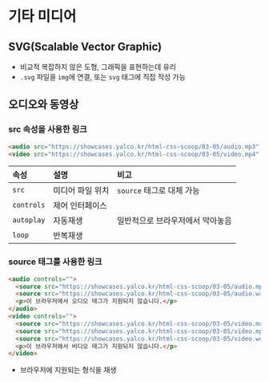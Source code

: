 # 기타 미디어
## SVG(Scalable Vector Graphic)
* 비교적 복잡하지 않은 도형, 그래픽을 표현하는데 유리
* `.svg` 파일을 `img`에 연결, 또는 `svg` 태그에 직접 작성 가능

## 오디오와 동영상
### src 속성을 사용한 링크
```html
<audio src="https://showcases.yalco.kr/html-css-scoop/03-05/audio.mp3" controls=""></audio>
<video src="https://showcases.yalco.kr/html-css-scoop/03-05/video.mp4" controls=""></video>
```
<table>
<thead>
<tr>
<th align="left">속성</th>
<th align="left">설명</th>
<th align="left">비고</th>
</tr>
</thead>
<tbody>
<tr>
<td align="left"><code>src</code></td>
<td align="left">미디어 파일 위치</td>
<td align="left"><code>source</code> 태그로 대체 가능</td>
</tr>
<tr>
<td align="left"><code>controls</code></td>
<td align="left">제어 인터페이스</td>
<td align="left"></td>
</tr>
<tr>
<td align="left"><code>autoplay</code></td>
<td align="left">자동재생</td>
<td align="left">일반적으로 브라우저에서 막아놓음</td>
</tr>
<tr>
<td align="left"><code>loop</code></td>
<td align="left">반복재생</td>
<td align="left"></td>
</tr>
</tbody>
</table>

### source 태그를 사용한 링크
```html
<audio controls="">
  <source src="https://showcases.yalco.kr/html-css-scoop/03-05/audio.mp3" type="audio/mpeg">
  <source src="https://showcases.yalco.kr/html-css-scoop/03-05/audio.wav" type="audio/wav">
  <p>이 브라우저에서 오디오 태그가 지원되지 않습니다.</p>
</audio>
<video controls="">
  <source src="https://showcases.yalco.kr/html-css-scoop/03-05/video.mov" type="video/quicktime">
  <source src="https://showcases.yalco.kr/html-css-scoop/03-05/video.mp4" type="video/mp4">
  <source src="https://showcases.yalco.kr/html-css-scoop/03-05/video.webm" type="video/webm">
  <p>이 브라우저에서 비디오 태그가 지원되지 않습니다.</p>
</video>
```
* 브라우저에 지원되는 형식을 재생
